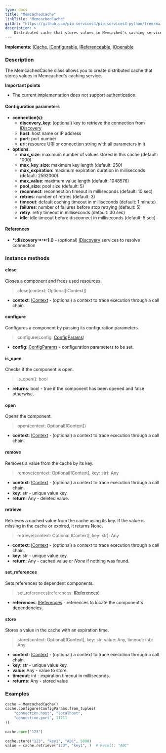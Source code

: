 ```yaml
---
type: docs
title: "MemcachedCache"
linkTitle: "MemcachedCache"
gitUrl: "https://github.com/pip-services4/pip-services4-python/tree/main/pip-services4-memcached-python"
description: >
    Distributed cache that stores values in Memcached's caching service.
---
```


**Implements:** [ICache](../../../logic/cache/icache), [IConfigurable](../../../components/config/iconfigurable), [IReferenceable](../../../components/refer/ireferenceable), [IOpenable](../../../components/run/iopenable)

### Description
The MemcachedCache class allows you to create distributed cache that stores values in Memcached's caching service. 

**Important points**

- The current implementation does not support authentication.

#### Configuration parameters

- **connection(s)**:           
    - **discovery_key**: (optional) key to retrieve the connection from [IDiscovery](../../../config/connect/idiscovery)
    - **host**: host name or IP address
    - **port**: port number
    - **uri**: resource URI or connection string with all parameters in it
- **options**:
    - **max_size**: maximum number of values stored in this cache (default: 1000)        
    - **max_key_size**: maximum key length (default: 250)
    - **max_expiration**: maximum expiration duration in milliseconds (default: 2592000)
    - **max_value**: maximum value length (default: 1048576)
    - **pool_size**: pool size (default: 5)
    - **reconnect**: reconnection timeout in milliseconds (default: 10 sec)
    - **retries**: number of retries (default: 3)
    - **timeout**: default caching timeout in milliseconds (default: 1 minute)
    - **failures**: number of failures before stop retrying (default: 5)
    - **retry**: retry timeout in milliseconds (default: 30 sec)
    - **idle**: idle timeout before disconnect in milliseconds (default: 5 sec)


#### References

- **\*:discovery:\*:\*:1.0** - (optional) [IDiscovery](../../../config/connect/idiscovery) services to resolve connection


### Instance methods

#### close
Closes a component and frees used resources.

> close(context: Optional[IContext])

- **context**: [IContext](../../../components/context/icontext) - (optional) a context to trace execution through a call chain.

#### configure
Configures a component by passing its configuration parameters.

> configure(config: [ConfigParams](../../../components/config/config_params))

- **config**: [ConfigParams](../../../components/config/config_params) - configuration parameters to be set.

#### is_open
Checks if the component is open.

> is_open(): bool

- **returns**: bool - true if the component has been opened and false otherwise.


#### open
Opens the component.
> open(context: Optional[IContext])

- **context**: [IContext](../../../components/context/icontext) - (optional) a context to trace execution through a call chain.


#### remove
Removes a value from the cache by its key.

> remove(context: Optional[IContext], key: str): Any

- **context**: [IContext](../../../components/context/icontext) - (optional) a context to trace execution through a call chain.
- **key**: str - unique value key.
- **return**: Any - deleted value.

#### retrieve
Retrieves a cached value from the cache using its key.
If the value is missing in the cache or expired, it returns None.

> retrieve(context: Optional[IContext], key: str): Any

- **context**: [IContext](../../../components/context/icontext) - (optional) a context to trace execution through a call chain.
- **key**: str - unique value key.
- **return**: Any - cached value or *None* if nothing was found.

#### set_references
Sets references to dependent components.

> set_references(references: [IReferences](../../../components/refer/ireferences))

- **references**: [IReferences](../../../components/refer/ireferences) - references to locate the component's dependencies.

#### store
Stores a value in the cache with an expiration time.

> store(context: Optional[IContext], key: str, value: Any, timeout: int): Any

- **context**: [IContext](../../../components/context/icontext) - (optional) a context to trace execution through a call chain.
- **key**: str - unique value key.
- **value**: Any - value to store.
- **timeout**: int - expiration timeout in milliseconds.
- **returns**: Any - stored value


### Examples

```python
cache = MemcachedCache()
cache.configure(ConfigParams.from_tuples(
    "connection.host", "localhost",
    "connection.port", 11211
))
        
cache.open("123")
        
cache.store("123", "key1", "ABC", 5000)
value = cache.retrieve("123", "key1", )  # Result: "ABC"

```

